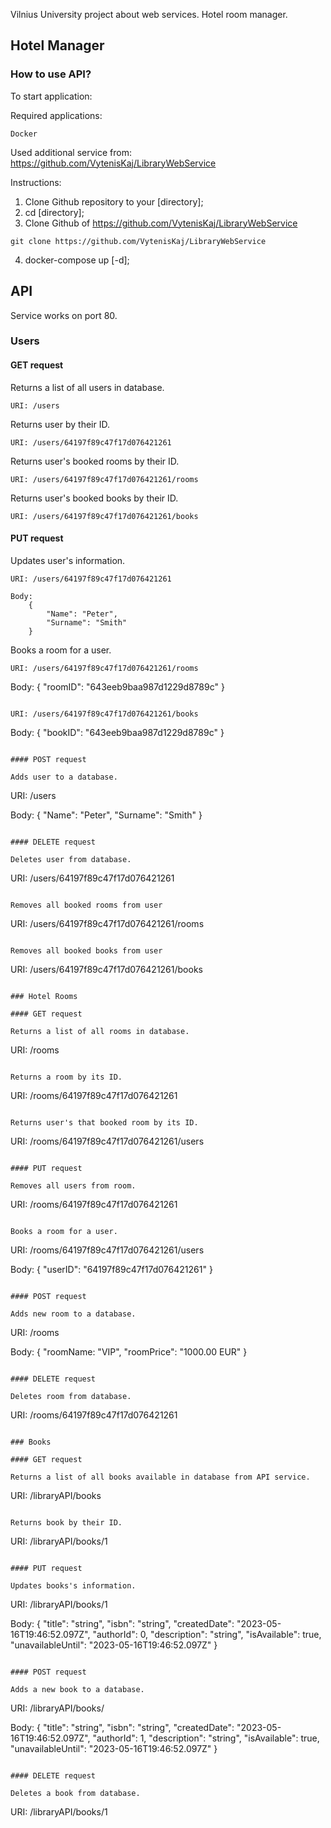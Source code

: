 Vilnius University project about web services. Hotel room manager.

## Hotel Manager
### How to use API?

To start application:

Required applications:
```
Docker
```

Used additional service from:
https://github.com/VytenisKaj/LibraryWebService

Instructions:
1. Clone Github repository to your [directory];
2. cd [directory];
3. Clone Github of https://github.com/VytenisKaj/LibraryWebService
```
git clone https://github.com/VytenisKaj/LibraryWebService
```
4. docker-compose up [-d];

## API

Service works on port 80.

### Users

#### GET request

Returns a list of all users in database.

```
URI: /users
```

Returns user by their ID.

```
URI: /users/64197f89c47f17d076421261
```

Returns user's booked rooms by their ID.

```
URI: /users/64197f89c47f17d076421261/rooms
```

Returns user's booked books by their ID.

```
URI: /users/64197f89c47f17d076421261/books
```

#### PUT request

Updates user's information.

```
URI: /users/64197f89c47f17d076421261

Body:
    {
        "Name": "Peter", 
        "Surname": "Smith" 
    }
```

Books a room for a user.

```
URI: /users/64197f89c47f17d076421261/rooms
```

Body:
    {
        "roomID": "643eeb9baa987d1229d8789c"
    }
```

URI: /users/64197f89c47f17d076421261/books
```

Body:
    {
        "bookID": "643eeb9baa987d1229d8789c"
    }
```

#### POST request

Adds user to a database.

```
URI: /users

Body:
    {
        "Name": "Peter", 
        "Surname": "Smith" 
    }
```

#### DELETE request

Deletes user from database.

```
URI: /users/64197f89c47f17d076421261
```

Removes all booked rooms from user

```
URI: /users/64197f89c47f17d076421261/rooms
```

Removes all booked books from user

```
URI: /users/64197f89c47f17d076421261/books
```

### Hotel Rooms

#### GET request

Returns a list of all rooms in database.

```
URI: /rooms
```

Returns a room by its ID.

```
URI: /rooms/64197f89c47f17d076421261
```

Returns user's that booked room by its ID.

```
URI: /rooms/64197f89c47f17d076421261/users
```

#### PUT request

Removes all users from room.

```
URI: /rooms/64197f89c47f17d076421261
```

Books a room for a user.

```
URI: /rooms/64197f89c47f17d076421261/users

Body:
    {
        "userID": "64197f89c47f17d076421261"
    }
```

#### POST request

Adds new room to a database.

```
URI: /rooms

Body:
    {
        "roomName: "VIP", 
        "roomPrice": "1000.00 EUR" 
    }
```

#### DELETE request

Deletes room from database.

```
URI: /rooms/64197f89c47f17d076421261
```

### Books

#### GET request

Returns a list of all books available in database from API service.

```
URI: /libraryAPI/books
```

Returns book by their ID.

```
URI: /libraryAPI/books/1
```

#### PUT request

Updates books's information.

```
URI: /libraryAPI/books/1

Body:
{
    "title": "string",
    "isbn": "string",
    "createdDate": "2023-05-16T19:46:52.097Z",
    "authorId": 0,
    "description": "string",
    "isAvailable": true,
    "unavailableUntil": "2023-05-16T19:46:52.097Z"
}
```

#### POST request

Adds a new book to a database.

```
URI: /libraryAPI/books/

Body:
{
    "title": "string",
    "isbn": "string",
    "createdDate": "2023-05-16T19:46:52.097Z",
    "authorId": 1,
    "description": "string",
    "isAvailable": true,
    "unavailableUntil": "2023-05-16T19:46:52.097Z"
}
```

#### DELETE request

Deletes a book from database.

```
URI: /libraryAPI/books/1
```